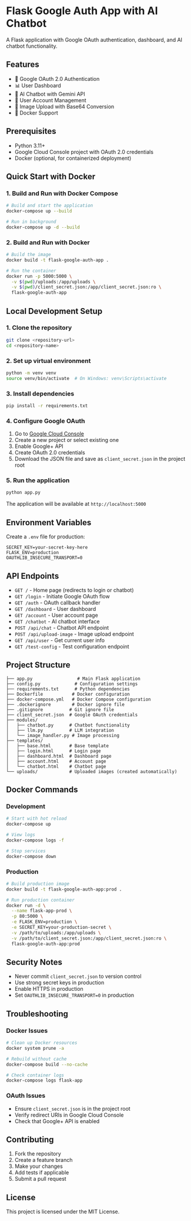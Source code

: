 # Flask Google Auth App with AI Chatbot

A Flask application with Google OAuth authentication, dashboard, and AI chatbot functionality.

## Features

- 🔐 Google OAuth 2.0 Authentication
- 📊 User Dashboard
- 🤖 AI Chatbot with Gemini API
- 👤 User Account Management
- 📸 Image Upload with Base64 Conversion
- 🐳 Docker Support

## Prerequisites

- Python 3.11+
- Google Cloud Console project with OAuth 2.0 credentials
- Docker (optional, for containerized deployment)

## Quick Start with Docker

### 1. Build and Run with Docker Compose

```bash
# Build and start the application
docker-compose up --build

# Run in background
docker-compose up -d --build
```

### 2. Build and Run with Docker

```bash
# Build the image
docker build -t flask-google-auth-app .

# Run the container
docker run -p 5000:5000 \
  -v $(pwd)/uploads:/app/uploads \
  -v $(pwd)/client_secret.json:/app/client_secret.json:ro \
  flask-google-auth-app
```

## Local Development Setup

### 1. Clone the repository

```bash
git clone <repository-url>
cd <repository-name>
```

### 2. Set up virtual environment

```bash
python -m venv venv
source venv/bin/activate  # On Windows: venv\Scripts\activate
```

### 3. Install dependencies

```bash
pip install -r requirements.txt
```

### 4. Configure Google OAuth

1. Go to [Google Cloud Console](https://console.cloud.google.com/)
2. Create a new project or select existing one
3. Enable Google+ API
4. Create OAuth 2.0 credentials
5. Download the JSON file and save as `client_secret.json` in the project root

### 5. Run the application

```bash
python app.py
```

The application will be available at `http://localhost:5000`

## Environment Variables

Create a `.env` file for production:

```env
SECRET_KEY=your-secret-key-here
FLASK_ENV=production
OAUTHLIB_INSECURE_TRANSPORT=0
```

## API Endpoints

- `GET /` - Home page (redirects to login or chatbot)
- `GET /login` - Initiate Google OAuth flow
- `GET /auth` - OAuth callback handler
- `GET /dashboard` - User dashboard
- `GET /account` - User account page
- `GET /chatbot` - AI chatbot interface
- `POST /api/chat` - Chatbot API endpoint
- `POST /api/upload-image` - Image upload endpoint
- `GET /api/user` - Get current user info
- `GET /test-config` - Test configuration endpoint

## Project Structure

```
├── app.py                 # Main Flask application
├── config.py             # Configuration settings
├── requirements.txt      # Python dependencies
├── Dockerfile           # Docker configuration
├── docker-compose.yml   # Docker Compose configuration
├── .dockerignore        # Docker ignore file
├── .gitignore          # Git ignore file
├── client_secret.json  # Google OAuth credentials
├── modules/
│   ├── chatbot.py      # Chatbot functionality
│   ├── llm.py          # LLM integration
│   └── image_handler.py # Image processing
├── templates/
│   ├── base.html       # Base template
│   ├── login.html      # Login page
│   ├── dashboard.html  # Dashboard page
│   ├── account.html    # Account page
│   └── chatbot.html    # Chatbot page
└── uploads/            # Uploaded images (created automatically)
```

## Docker Commands

### Development

```bash
# Start with hot reload
docker-compose up

# View logs
docker-compose logs -f

# Stop services
docker-compose down
```

### Production

```bash
# Build production image
docker build -t flask-google-auth-app:prod .

# Run production container
docker run -d \
  --name flask-app-prod \
  -p 80:5000 \
  -e FLASK_ENV=production \
  -e SECRET_KEY=your-production-secret \
  -v /path/to/uploads:/app/uploads \
  -v /path/to/client_secret.json:/app/client_secret.json:ro \
  flask-google-auth-app:prod
```

## Security Notes

- Never commit `client_secret.json` to version control
- Use strong secret keys in production
- Enable HTTPS in production
- Set `OAUTHLIB_INSECURE_TRANSPORT=0` in production

## Troubleshooting

### Docker Issues

```bash
# Clean up Docker resources
docker system prune -a

# Rebuild without cache
docker-compose build --no-cache

# Check container logs
docker-compose logs flask-app
```

### OAuth Issues

- Ensure `client_secret.json` is in the project root
- Verify redirect URIs in Google Cloud Console
- Check that Google+ API is enabled

## Contributing

1. Fork the repository
2. Create a feature branch
3. Make your changes
4. Add tests if applicable
5. Submit a pull request

## License

This project is licensed under the MIT License.